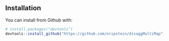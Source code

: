 ## Installation

You can install from Github with:

``` r
# install.packages("devtools")
devtools::install_github("https://github.com/nripstein/disaggMultiMap")
```

